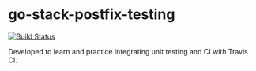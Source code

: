 # go-stack-postfix-testing
[![Build Status](https://www.travis-ci.com/mjlarson-chico/go-stack-postfix-testing.svg?branch=main)](https://www.travis-ci.com/mjlarson-chico/go-stack-postfix-testing)

Developed to learn and practice integrating unit testing and CI with Travis CI.